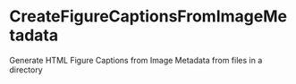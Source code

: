 # CreateFigureCaptionsFromImageMetadata
Generate HTML Figure Captions from Image Metadata from files in a directory

